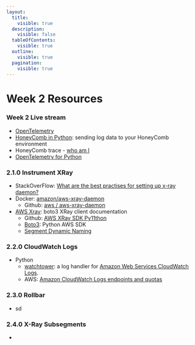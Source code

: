 ```yaml
---
layout:
  title:
    visible: true
  description:
    visible: false
  tableOfContents:
    visible: true
  outline:
    visible: true
  pagination:
    visible: true
---
```


# Week 2 Resources

### **Week 2 Live stream**

* [OpenTelemetry](https://opentelemetry.io/)
* [HoneyComb in Python](https://docs.honeycomb.io/getting-data-in/opentelemetry/python-distro/): sending log data to your HoneyComb environment
* HoneyComb trace - [who am I](https://honeycomb-whoami.glitch.me/)
* [OpenTelemetry for Python](https://docs.honeycomb.io/getting-data-in/opentelemetry/python-distro/)

### 2.1.0 Instrument XRay

* StackOverFlow: [What are the best practises for setting up x-ray daemon?](https://stackoverflow.com/questions/54236375/what-are-the-best-practises-for-setting-up-x-ray-daemon)
* Docker: [amazon/aws-xray-daemon](https://hub.docker.com/r/amazon/aws-xray-daemon)
  * Github: [aws / aws-xray-daemon](https://github.com/aws/aws-xray-daemon)
* [AWS Xray](https://boto3.amazonaws.com/v1/documentation/api/latest/reference/services/xray.html): boto3 XRay client documentation
  * Github: [AWS XRay SDK Py11thon](https://github.com/aws/aws-xray-sdk-python)
  * [Boto3](https://github.com/boto/boto3): Python AWS SDK
  * [Segment Dynamic Naming](https://docs.aws.amazon.com/xray-sdk-for-python/latest/reference/configurations.html#segment-dynamic-naming)

### 2.2.0 CloudWatch Logs

* Python
  * [watchtower](../week-1-dockerise-app/): a log handler for [Amazon Web Services CloudWatch Logs](https://aws.amazon.com/blogs/aws/cloudwatch-log-service/).
  * AWS: [Amazon CloudWatch Logs endpoints and quotas](https://docs.aws.amazon.com/general/latest/gr/cwl\_region.html)

### 2.3.0 Rollbar

* sd

### 2.4.0 X-Ray Subsegments

*

